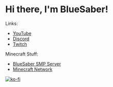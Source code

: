 # Hi there, I'm BlueSaber!

Links:
- [YouTube](https://www.youtube.com/channel/UCCG0VQ1ZBzZwetqNxzV-dmQ)
- [Discord](https://discord.saber.blue)
- [Twitch](https://twitch.tv/bsaber4321)

Minecraft Stuff:
- [BlueSaber SMP Server](https://saber.blue/smp)
- [Minecraft Network](https://saber.blue/network)

[![ko-fi](https://ko-fi.com/img/githubbutton_sm.svg)](https://ko-fi.com/Y8Y5BXDZT)
